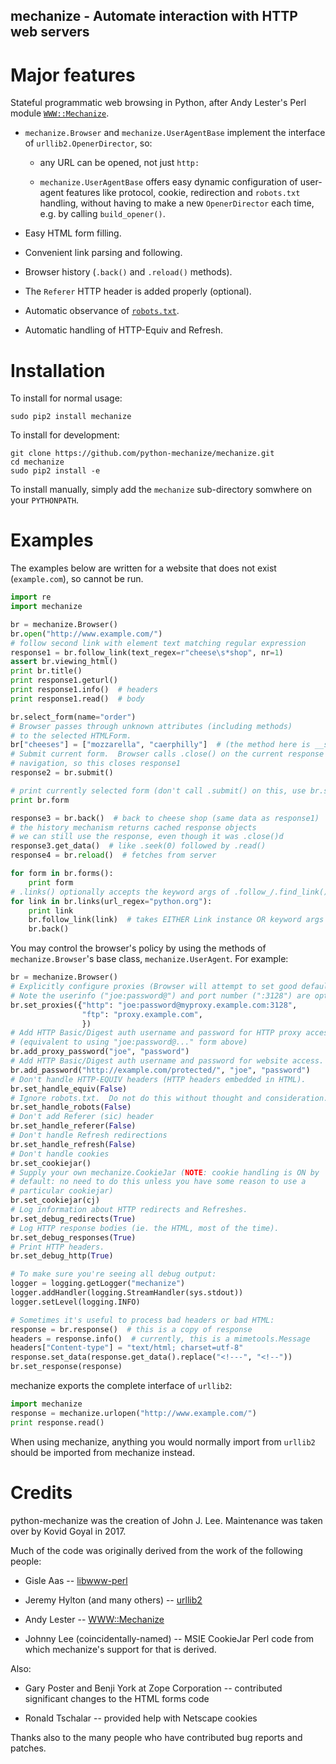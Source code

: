 mechanize - Automate interaction with HTTP web servers
----------------------------------------------------------

Major features
================

Stateful programmatic web browsing in Python, after Andy Lester's Perl
module [`WWW::Mechanize`](http://search.cpan.org/dist/WWW-Mechanize/).

  * `mechanize.Browser` and `mechanize.UserAgentBase` implement the
    interface of `urllib2.OpenerDirector`, so:

      * any URL can be opened, not just `http:`

      * `mechanize.UserAgentBase` offers easy dynamic configuration of
        user-agent features like protocol, cookie, redirection and
        `robots.txt` handling, without having to make a new
        `OpenerDirector` each time, e.g. by calling `build_opener()`.

  * Easy HTML form filling.

  * Convenient link parsing and following.

  * Browser history (`.back()` and `.reload()` methods).

  * The `Referer` HTTP header is added properly (optional).

  * Automatic observance of
    [`robots.txt`](http://www.robotstxt.org/wc/norobots.html).

  * Automatic handling of HTTP-Equiv and Refresh.


Installation
==============

To install for normal usage:
```
sudo pip2 install mechanize
```

To install for development:
```
git clone https://github.com/python-mechanize/mechanize.git
cd mechanize
sudo pip2 install -e
```

To install manually, simply add the `mechanize` sub-directory somwhere on your
`PYTHONPATH`.

Examples
==========

The examples below are written for a website that does not exist
(`example.com`), so cannot be run.  

```python
import re
import mechanize

br = mechanize.Browser()
br.open("http://www.example.com/")
# follow second link with element text matching regular expression
response1 = br.follow_link(text_regex=r"cheese\s*shop", nr=1)
assert br.viewing_html()
print br.title()
print response1.geturl()
print response1.info()  # headers
print response1.read()  # body

br.select_form(name="order")
# Browser passes through unknown attributes (including methods)
# to the selected HTMLForm.
br["cheeses"] = ["mozzarella", "caerphilly"]  # (the method here is __setitem__)
# Submit current form.  Browser calls .close() on the current response on
# navigation, so this closes response1
response2 = br.submit()

# print currently selected form (don't call .submit() on this, use br.submit())
print br.form

response3 = br.back()  # back to cheese shop (same data as response1)
# the history mechanism returns cached response objects
# we can still use the response, even though it was .close()d
response3.get_data()  # like .seek(0) followed by .read()
response4 = br.reload()  # fetches from server

for form in br.forms():
    print form
# .links() optionally accepts the keyword args of .follow_/.find_link()
for link in br.links(url_regex="python.org"):
    print link
    br.follow_link(link)  # takes EITHER Link instance OR keyword args
    br.back()
```

You may control the browser's policy by using the methods of
`mechanize.Browser`'s base class, `mechanize.UserAgent`.  For example:

```python
br = mechanize.Browser()
# Explicitly configure proxies (Browser will attempt to set good defaults).
# Note the userinfo ("joe:password@") and port number (":3128") are optional.
br.set_proxies({"http": "joe:password@myproxy.example.com:3128",
                "ftp": "proxy.example.com",
                })
# Add HTTP Basic/Digest auth username and password for HTTP proxy access.
# (equivalent to using "joe:password@..." form above)
br.add_proxy_password("joe", "password")
# Add HTTP Basic/Digest auth username and password for website access.
br.add_password("http://example.com/protected/", "joe", "password")
# Don't handle HTTP-EQUIV headers (HTTP headers embedded in HTML).
br.set_handle_equiv(False)
# Ignore robots.txt.  Do not do this without thought and consideration.
br.set_handle_robots(False)
# Don't add Referer (sic) header
br.set_handle_referer(False)
# Don't handle Refresh redirections
br.set_handle_refresh(False)
# Don't handle cookies
br.set_cookiejar()
# Supply your own mechanize.CookieJar (NOTE: cookie handling is ON by
# default: no need to do this unless you have some reason to use a
# particular cookiejar)
br.set_cookiejar(cj)
# Log information about HTTP redirects and Refreshes.
br.set_debug_redirects(True)
# Log HTTP response bodies (ie. the HTML, most of the time).
br.set_debug_responses(True)
# Print HTTP headers.
br.set_debug_http(True)

# To make sure you're seeing all debug output:
logger = logging.getLogger("mechanize")
logger.addHandler(logging.StreamHandler(sys.stdout))
logger.setLevel(logging.INFO)

# Sometimes it's useful to process bad headers or bad HTML:
response = br.response()  # this is a copy of response
headers = response.info()  # currently, this is a mimetools.Message
headers["Content-type"] = "text/html; charset=utf-8"
response.set_data(response.get_data().replace("<!---", "<!--"))
br.set_response(response)
```

mechanize exports the complete interface of `urllib2`:

```python
import mechanize
response = mechanize.urlopen("http://www.example.com/")
print response.read()
```

When using mechanize, anything you would normally import from `urllib2` should
be imported from mechanize instead.


Credits
=========

python-mechanize was the creation of John J. Lee. Maintenance was taken over by
Kovid Goyal in 2017.

Much of the code was originally derived from the work of the following people:

 * Gisle Aas -- [libwww-perl](http://search.cpan.org/dist/libwww-perl/)

 * Jeremy Hylton (and many others) --
[urllib2](http://docs.python.org/release/2.6/library/urllib2.html)

 * Andy Lester -- [WWW::Mechanize](http://search.cpan.org/dist/WWW-Mechanize/)

 * Johnny Lee (coincidentally-named) -- MSIE CookieJar Perl code from which
mechanize's support for that is derived.

Also:

 * Gary Poster and Benji York at Zope Corporation -- contributed significant
changes to the HTML forms code

 * Ronald Tschalar -- provided help with Netscape cookies

Thanks also to the many people who have contributed bug reports and
patches.

